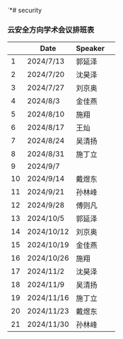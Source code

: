  `*# security

### 云安全方向学术会议排班表

|      | Date       | Speaker |      |
| ---- | ---------- | ------- | ---- |
| 1    | 2024/7/13  | 郭延泽  |      |
| 2    | 2024/7/20  | 沈昊泽  |      |
| 3    | 2024/7/27  | 刘京奥  |      |
| 4    | 2024/8/3   | 金佳燕  |      |
| 5    | 2024/8/10  | 施翔    |      |
| 6    | 2024/8/17  | 王灿    |      |
| 7    | 2024/8/24  | 吴清扬  |      |
| 8    | 2024/8/31  | 施丁立  |      |
| 9    | 2024/9/7   |         |      |
| 10   | 2024/9/14  | 戴煜东  |      |
| 11   | 2024/9/21  | 孙林峰  |      |
| 12   | 2024/9/28  | 傅则凡  |      |
| 13   | 2024/10/5  | 郭延泽  |      |
| 14   | 2024/10/12 | 刘京奥  |      |
| 15   | 2024/10/19 | 金佳燕  |      |
| 16   | 2024/10/26 | 施翔    |      |
| 17   | 2024/11/2  | 沈昊泽  |      |
| 18   | 2024/11/9  | 吴清扬  |      |
| 19   | 2024/11/16 | 施丁立  |      |
| 20   | 2024/11/23 | 戴煜东  |      |
| 21   | 2024/11/30 | 孙林峰  |      |
